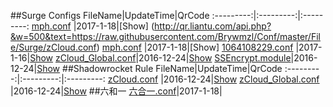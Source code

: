 ##Surge Configs
FileName|UpdateTime|QrCode
:---------:|:---------:|:---------:
[mph.conf](https://github.com/mapenghui1064/surge/blob/master/File/Surge/mph.conf) |2017-1-18|[Show]
(http://qr.liantu.com/api.php?&w=500&text=https://raw.githubusercontent.com/Brywmzl/Conf/master/File/Surge/zCloud.conf)
[mph.conf](https://github.com/mapenghui1064/surge/blob/master/File/Surge/mph7he1.conf) |2017-1-18|[Show]
[1064108229.conf](https://raw.githubusercontent.com/Brywmzl/Conf/master/File/Surge/zCloud.conf) |2017-1-16|[Show](http://qr.liantu.com/api.php?&w=500&text=https://raw.githubusercontent.com/Brywmzl/Conf/master/File/Surge/zCloud.conf)
[zCloud_Global.conf](https://raw.githubusercontent.com/Brywmzl/Conf/master/File/Surge/zCloud_Global.conf)|2016-12-24|[Show](http://qr.liantu.com/api.php?&w=500&text=https://raw.githubusercontent.com/Brywmzl/Conf/master/File/Surge/zCloud_Global.conf)
[SSEncrypt.module](https://github.com/Brywmzl/Conf/raw/master/File/Surge/SSEncrypt.module)|2016-12-24|[Show](http://qr.liantu.com/api.php?&w=500&text=https://github.com/Brywmzl/Conf/raw/master/File/Surge/SSEncrypt.module)
##Shadowrocket Rule
FileName|UpdateTime|QrCode
:---------:|:---------:|:---------:
[zCloud.conf](https://github.com/Brywmzl/Conf/raw/master/File/Shadowrocket/zCloud.conf) |2016-12-24|[Show](http://qr.liantu.com/api.php?&w=500&text=https://github.com/Brywmzl/Conf/raw/master/File/Shadowrocket/zCloud.conf)
[zCloud_Global.conf](https://github.com/Brywmzl/Conf/raw/master/File/Shadowrocket/zCloud_Global.conf) |2016-12-24|[Show](http://qr.liantu.com/api.php?&w=500&text=https://github.com/Brywmzl/Conf/raw/master/File/Shadowrocket/zCloud_Global.conf)
##六和一
[六合一.conf](https://github.com/mapenghui1064/surge/blob/master/File/%E5%85%AD%E5%90%88%E4%B8%80.conf)|2017-1-18|
